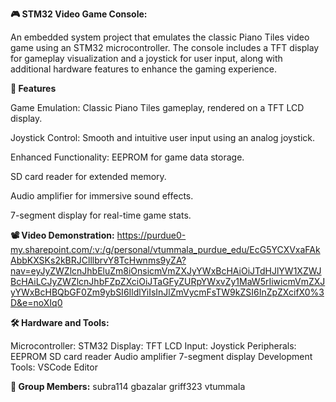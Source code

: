 **🎮 STM32 Video Game Console:**

An embedded system project that emulates the classic Piano Tiles video game using an STM32 microcontroller. The console includes a TFT display for gameplay visualization and a joystick for user input, along with additional hardware features to enhance the gaming experience.

**🌟 Features**

Game Emulation: Classic Piano Tiles gameplay, rendered on a TFT LCD display.

Joystick Control: Smooth and intuitive user input using an analog joystick.

Enhanced Functionality:
EEPROM for game data storage.

SD card reader for extended memory.

Audio amplifier for immersive sound effects.

7-segment display for real-time game stats.

**📽️ Video Demonstration:**
https://purdue0-my.sharepoint.com/:v:/g/personal/vtummala_purdue_edu/EcG5YCXVxaFAkAbbKXSKs2kBRJClllbrvY8TcHwnms9yZA?nav=eyJyZWZlcnJhbEluZm8iOnsicmVmZXJyYWxBcHAiOiJTdHJlYW1XZWJBcHAiLCJyZWZlcnJhbFZpZXciOiJTaGFyZURpYWxvZy1MaW5rIiwicmVmZXJyYWxBcHBQbGF0Zm9ybSI6IldlYiIsInJlZmVycmFsTW9kZSI6InZpZXcifX0%3D&e=noXIq0

**🛠️ Hardware and Tools:**

Microcontroller: STM32
Display: TFT LCD
Input: Joystick
Peripherals:
EEPROM
SD card reader
Audio amplifier
7-segment display
Development Tools:
VSCode Editor

**👥 Group Members:** 
subra114
gbazalar
griff323
vtummala


